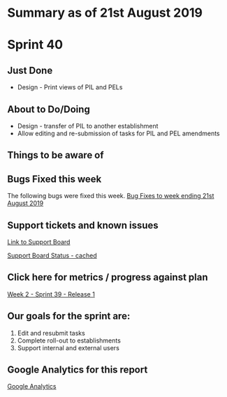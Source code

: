 # Summary as of 21st August 2019 

# Sprint 40

## Just Done
* Design - Print views of PIL and PELs 

## About to Do/Doing
* Design - transfer of PIL to another establishment
* Allow editing and re-submission of tasks for PIL and PEL amendments

## Things to be aware of

## Bugs Fixed this week
The following bugs were fixed this week.
[Bug Fixes to week ending 21st August 2019](graphs/bugs21082019.jpg)

## Support tickets and known issues
[Link to Support Board](https://jira.digital.homeoffice.gov.uk/secure/RapidBoard.jspa?rapidView=331&selectedIssue=ALS-47)

[Support Board Status - cached](graphs/supportBoard21082019.jpg)

## Click here for metrics / progress against plan
[Week 2 - Sprint 39 - Release 1](graphs/progress21082019.png)

## Our goals for the sprint are:
1. Edit and resubmit tasks 
2. Complete roll-out to establishments 
3. Support internal and external users

## Google Analytics for this report
[Google Analytics](graphs/GA21082019.jpg)

